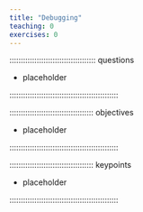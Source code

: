 ```yaml
---
title: "Debugging"
teaching: 0
exercises: 0
---
```


:::::::::::::::::::::::::::::::::::::: questions

- placeholder

::::::::::::::::::::::::::::::::::::::::::::::::

::::::::::::::::::::::::::::::::::::: objectives

- placeholder

::::::::::::::::::::::::::::::::::::::::::::::::


::::::::::::::::::::::::::::::::::::: keypoints

- placeholder

::::::::::::::::::::::::::::::::::::::::::::::::
